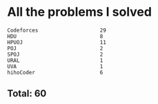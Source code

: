 # All the problems I solved

```
Codeforces                    29
HDU                           8
HPUOJ                         11
POJ                           2
SPOJ                          2
URAL                          1
UVA                           1
hihoCoder                     6
```
## Total: 60
